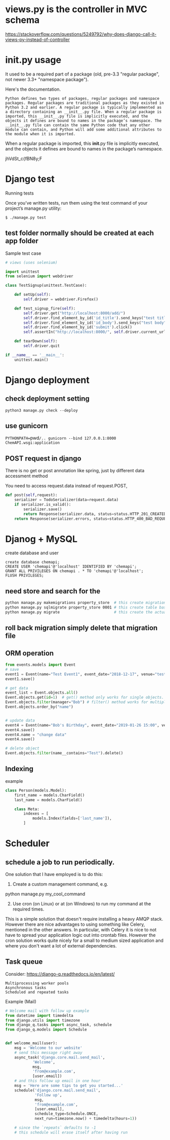 # views.py is the controller in MVC schema 
https://stackoverflow.com/questions/5249792/why-does-django-call-it-views-py-instead-of-controller



# __init__.py usage

It used to be a required part of a package (old, pre-3.3 "regular package", not newer 3.3+ "namespace package").

Here's the documentation.

    Python defines two types of packages, regular packages and namespace packages. Regular packages are traditional packages as they existed in Python 3.2 and earlier. A regular package is typically implemented as a directory containing an __init__.py file. When a regular package is imported, this __init__.py file is implicitly executed, and the objects it defines are bound to names in the package’s namespace. The __init__.py file can contain the same Python code that any other module can contain, and Python will add some additional attributes to the module when it is imported.

When a regular package is imported, this __init__.py file is implicitly executed, 
and the objects it defines are bound to names in the package’s namespace. 





jhVdSt_c{fBN8y;F



# Django test

Running tests

Once you’ve written tests, run them using the test command of your project’s manage.py utility:

`$ ./manage.py test`


## test folder normally should be created at each app folder

Sample test case
```python
# views (uses selenium)

import unittest
from selenium import webdriver

class TestSignup(unittest.TestCase):

    def setUp(self):
        self.driver = webdriver.Firefox()

    def test_signup_fire(self):
        self.driver.get("http://localhost:8000/add/")
        self.driver.find_element_by_id('id_title').send_keys("test title")
        self.driver.find_element_by_id('id_body').send_keys("test body")
        self.driver.find_element_by_id('submit').click()
        self.assertIn("http://localhost:8000/", self.driver.current_url)

    def tearDown(self):
        self.driver.quit

if __name__ == '__main__':
    unittest.main()

```

# Django deployment

## check deployment setting
`python3 manage.py check --deploy`


## use gunicorn

`PYTHONPATH=`pwd`/.. gunicorn --bind 127.0.0.1:8000 ChemAPI.wsgi:application`



## POST request in django

There is no get or post annotation like spring, just by different data accessment method

You need to access request.data instead of request.POST,
```python
def post(self,request):
    serializer = TodoSerializer(data=request.data)
    if serializer.is_valid():
        serializer.save()
        return Response(serializer.data, status=status.HTTP_201_CREATED)
    return Response(serializer.errors, status=status.HTTP_400_BAD_REQUEST)

```

# Djanog + MySQL

create database and user
```
create database chemapi;
CREATE USER 'chemapi'@'localhost' IDENTIFIED BY 'chemapi';
GRANT ALL PRIVILEGES ON chemapi . * TO 'chemapi'@'localhost';
FLUSH PRIVILEGES;
```

## need store and search for the 
```bash
python manage.py makemigrations property_store  # this create migration file based on models.py
python manage.py sqlmigrate property_store 0001 # this create table based on migration file
python manage.py migrate                        # this create the actual table in database
```
## roll back migration simply delete that migration file

## ORM operation

```python
from events.models import Event
# save
event1 = Event(name="Test Event1", event_date="2018-12-17", venue="test venue", manager="Bob")
event1.save()

# get data
event_list = Event.objects.all()
Event.objects.get(id=1)  # get() method only works for single objects. 
Event.objects.filter(manager="Bob") # filter() method works for multiple objects. 
Event.objects.order_by("name")


# update data
event4 = Event(name="Bob's Birthday", event_date="2019-01-26 15:00", venue="McIvor's Bar", manager="Terry")
event4.save()
event4.name = "change data"
event4.save()

# delete object
Event.objects.filter(name__contains="Test").delete()
```

## Indexing

example
```python
class Person(models.Model):
    first_name = models.CharField()
    last_name = models.CharField()

    class Meta:
        indexes = [
            models.Index(fields=['last_name']),
        ]
```



# Scheduler

## schedule a job to run periodically. 

One solution that I have employed is to do this:

1) Create a custom management command, e.g.

python manage.py my_cool_command

2) Use cron (on Linux) or at (on Windows) to run my command at the required times.

This is a simple solution that doesn't require installing a heavy AMQP stack. However there are nice advantages to using something like Celery, mentioned in the other answers. In particular, with Celery it is nice to not have to spread your application logic out into crontab files. However the cron solution works quite nicely for a small to medium sized application and where you don't want a lot of external dependencies.


## Task queue

Consider: https://django-q.readthedocs.io/en/latest/
   
    Multiprocessing worker pools
    Asynchronous tasks
    Scheduled and repeated tasks

Example (Mail)
```python
# Welcome mail with follow up example
from datetime import timedelta
from django.utils import timezone
from django_q.tasks import async_task, schedule
from django_q.models import Schedule


def welcome_mail(user):
    msg = 'Welcome to our website'
    # send this message right away
    async_task('django.core.mail.send_mail',
            'Welcome',
            msg,
            'from@example.com',
            [user.email])
    # and this follow up email in one hour
    msg = 'Here are some tips to get you started...'
    schedule('django.core.mail.send_mail',
             'Follow up',
             msg,
             'from@example.com',
             [user.email],
             schedule_type=Schedule.ONCE,
             next_run=timezone.now() + timedelta(hours=1))

    # since the `repeats` defaults to -1
    # this schedule will erase itself after having run
```












